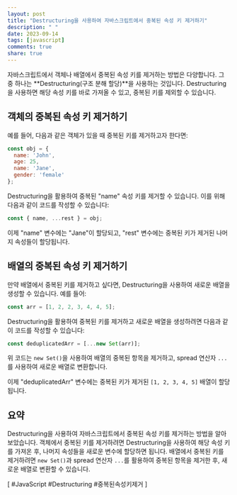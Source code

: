 ```yaml
---
layout: post
title: "Destructuring을 사용하여 자바스크립트에서 중복된 속성 키 제거하기"
description: " "
date: 2023-09-14
tags: [javascript]
comments: true
share: true
---
```


자바스크립트에서 객체나 배열에서 중복된 속성 키를 제거하는 방법은 다양합니다. 그 중 하나는 **Destructuring(구조 분해 할당)**을 사용하는 것입니다. Destructuring을 사용하면 해당 속성 키를 바로 가져올 수 있고, 중복된 키를 제외할 수 있습니다.

## 객체의 중복된 속성 키 제거하기

예를 들어, 다음과 같은 객체가 있을 때 중복된 키를 제거하고자 한다면:

```javascript
const obj = {
  name: 'John',
  age: 25,
  name: 'Jane',
  gender: 'female'
};
```

Destructuring을 활용하여 중복된 "name" 속성 키를 제거할 수 있습니다. 이를 위해 다음과 같이 코드를 작성할 수 있습니다:

```javascript
const { name, ...rest } = obj;
```

이제 "name" 변수에는 "Jane"이 할당되고, "rest" 변수에는 중복된 키가 제거된 나머지 속성들이 할당됩니다.

## 배열의 중복된 속성 키 제거하기

만약 배열에서 중복된 키를 제거하고 싶다면, Destructuring을 사용하여 새로운 배열을 생성할 수 있습니다. 예를 들어:

```javascript
const arr = [1, 2, 2, 3, 4, 4, 5];
```

Destructuring을 활용하여 중복된 키를 제거하고 새로운 배열을 생성하려면 다음과 같이 코드를 작성할 수 있습니다:

```javascript
const deduplicatedArr = [...new Set(arr)];
```

위 코드는 `new Set()`을 사용하여 배열의 중복된 항목을 제거하고, spread 연산자 `...`를 사용하여 새로운 배열로 변환합니다.

이제 "deduplicatedArr" 변수에는 중복된 키가 제거된 `[1, 2, 3, 4, 5]` 배열이 할당됩니다.

## 요약

Destructuring을 사용하여 자바스크립트에서 중복된 속성 키를 제거하는 방법을 알아보았습니다. 객체에서 중복된 키를 제거하려면 Destructuring을 사용하여 해당 속성 키를 가져온 후, 나머지 속성들을 새로운 변수에 할당하면 됩니다. 배열에서 중복된 키를 제거하려면 `new Set()`과 spread 연산자 `...`를 활용하여 중복된 항목을 제거한 후, 새로운 배열로 변환할 수 있습니다.

[ #JavaScript #Destructuring #중복된속성키제거 ]